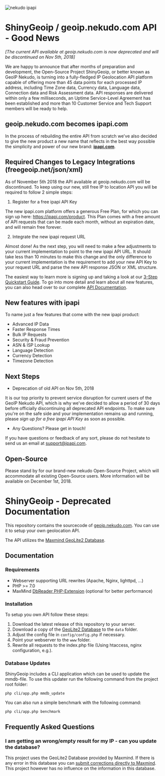 ![nekudo ipapi](https://github.com/nekudocom/shiny_geoip/blob/master/warning-ipapi.jpg?raw=true)

# ShinyGeoip / geoip.nekudo.com API - Good News

*[The current API available at geoip.nekudo.com is now deprecated and will be discontinued on Nov 5th, 2018]*

We are happy to announce that after months of preparation and development, the Open-Source Project ShinyGeoip, or better known as GeoIP Nekudo, is turning into a fully-fledged IP Geolocation API platform capable of offering more than 45 data points for each processed IP address, including Time Zone data, Currency data, Language data, Connection data and Risk Assessment data. API responses are delivered within only a few milliseconds, an Uptime Service-Level Agreement has been established and more than 10 Customer Service and Tech Support members will be ready to help.  

## geoip.nekudo.com becomes ipapi.com

In the process of rebuilding the entire API from scratch we've also decided to give the new product a new name that reflects in the best way possible the simplicity and power of our new brand: **[ipapi.com](https://ipapi.com)**. 

## Required Changes to Legacy Integrations (freegeoip.net/json/xml) 

As of November 5th 2018 the API available at geoip.nekudo.com will be discontinued. To keep using our new, still free IP to location API you will be required to follow 2 simple steps: 

1. Register for a free ipapi API Key

The new ipapi.com platform offers a generous Free Plan, for which you can sign up here: https://ipapi.com/product. This Plan comes with a free amount of API requests that can be made each month, without an expiration date, and will remain free forever. 

2. Integrate the new ipapi request URL

Almost done! As the next step, you will need to make a few adjustments to your current implementation to point to the new ipapi API URL. It should take less than 10 minutes to make this change and the only difference to your current implementation is the requirement to add your new API Key to your request URL and parse the new API response JSON or XML structure.

The easiest way to learn more is signing up and taking a look at our [3-Step Quickstart Guide](https://ipapi.com/quickstart). To go into more detail and learn about all new features, you can also head over to our complete [API Documentation](https://ipapi.com/documentation). 

## New features with ipapi
To name just a few features that come with the new ipapi product: 

- Advanced IP Data
- Faster Response Times
- Bulk IP Requests
- Security & Fraud Prevention 
- ASN & ISP Lookup
- Language Detection
- Currency Detection
- Timezone Detection

## Next Steps

- Deprecation of old API on Nov 5th, 2018

It is our top priority to prevent service disruption for current users of the GeoIP Nekudo API, which is why we've decided to allow a period of 30 days before officially discontinuing all deprecated API endpoints. To make sure you're on the safe side and your implementation remains up and running, please *sign up for a free ipapi API Key* as soon as possible.

- Any Questions? Please get in touch!

If you have questions or feedback of any sort, please do not hesitate to send us an email at support@ipapi.com. 

## Open-Source

Please stand by for our brand-new nekudo Open-Source Project, which will accommodate all existing Open-Source users. More information will be available on December 1st, 2018. 





ShinyGeoip - Deprecated Documentation
=====

This repository contains the sourcecode of [geoip.nekudo.com](http://geoip.nekudo.com). You can use it to setup
your own geolocation API. 

The API utilizes the [Maxmind GeoLite2 Database](http://dev.maxmind.com/geoip/geoip2/geolite2/).

## Documentation

### Requirements

* Webserver supporting URL rewrites (Apache, Nginx, lighttpd, ...)
* PHP >= 7.0
* MaxMind [DbReader PHP-Extension](https://github.com/maxmind/MaxMind-DB-Reader-php) (optional for better performance)


### Installation
To setup you own API follow these steps:

1. Download the latest release of this repository to your server.
2. Download a copy of the [GeoLite2 Database](http://dev.maxmind.com/geoip/geoip2/geolite2/) to the ```data``` folder.
3. Adjust the config file in `config/config.php` if necessary.
4. Point your webserver to the ```www``` folder.
5. Rewrite all requests to the index.php file (Using htaccess, nginx configuration, e.g.).

### Database Updates

ShinyGeoip includes a CLI application which can be used to update the mmdb-file. To use this updater
run the following command from the project root folder:

```php cli/app.php mmdb_update```

You can also run a simple benchmark with the following command:

```php cli/app.php benchmark```

## Frequently Asked Questions

### I am getting an wrong/empty result for my IP - can you update the database?

This project uses the GeoLite2 Database provided by Maxmind. If there is any error in this database you can [submit
corrections directly to Maxmind](https://support.maxmind.com/correction-faq/). This project however has no influence
on the information in this database.
